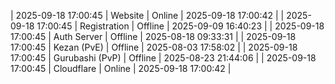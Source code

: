| 2025-09-18 17:00:45 | Website | Online | 2025-09-18 17:00:42 |
| 2025-09-18 17:00:45 | Registration | Offline | 2025-09-09 16:40:23 |
| 2025-09-18 17:00:45 | Auth Server | Offline | 2025-08-18 09:33:31 |
| 2025-09-18 17:00:45 | Kezan (PvE) | Offline | 2025-08-03 17:58:02 |
| 2025-09-18 17:00:45 | Gurubashi (PvP) | Offline | 2025-08-23 21:44:06 |
| 2025-09-18 17:00:45 | Cloudflare | Online | 2025-09-18 17:00:42 |
